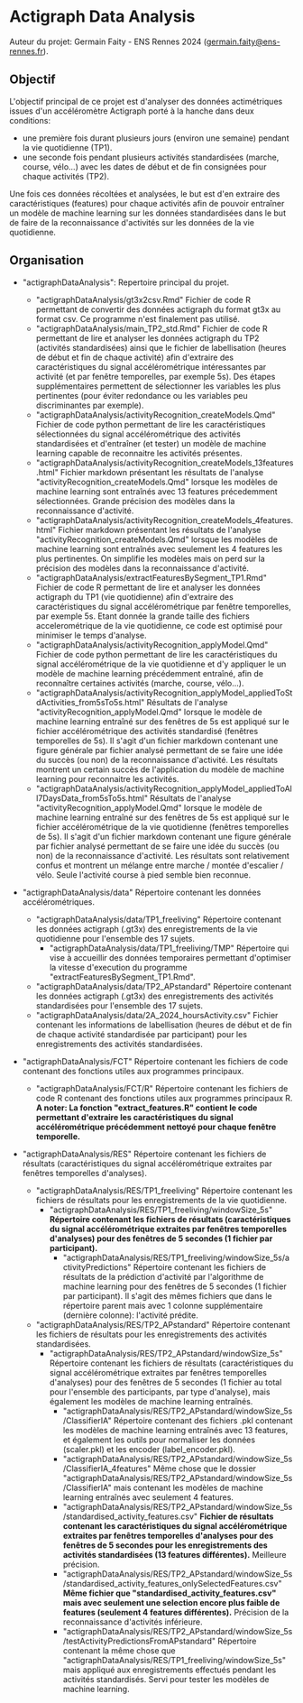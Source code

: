 # Actigraph Data Analysis

Auteur du projet: Germain Faity - ENS Rennes 2024 (germain.faity@ens-rennes.fr).

## Objectif

L'objectif principal de ce projet est d'analyser des données actimétriques issues d'un accéléromètre Actigraph porté à la hanche dans deux conditions:
- une première fois durant plusieurs jours (environ une semaine) pendant la vie quotidienne (TP1).  
- une seconde fois pendant plusieurs activités standardisées (marche, course, vélo...) avec les dates de début et de fin consignées pour chaque activités (TP2).  
  
Une fois ces données récoltées et analysées, le but est d'en extraire des caractéristiques (features) pour chaque activités afin de pouvoir entraîner un modèle de machine learning sur les données standardisées dans le but de faire de la reconnaissance d'activités sur les données de la vie quotidienne.

## Organisation

- "actigraphDataAnalysis": Repertoire principal du projet.
    - "actigraphDataAnalysis/gt3x2csv.Rmd"
        Fichier de code R permettant de convertir des données actigraph du format gt3x au format csv. Ce programme n'est finalement pas utilisé.
    - "actigraphDataAnalysis/main_TP2_std.Rmd"
        Fichier de code R permettant de lire et analyser les données actigraph du TP2 (activités standardisées) ainsi que le fichier de labellisation (heures de début et fin de chaque activité) afin d'extraire des caractéristiques du signal accélérométrique intéressantes par activité (et par fenêtre temporelles, par exemple 5s). Des étapes supplémentaires permettent de sélectionner les variables les plus pertinentes (pour éviter redondance ou les variables peu discriminantes par exemple).
    - "actigraphDataAnalysis/activityRecognition_createModels.Qmd"
        Fichier de code python permettant de lire les caractéristiques sélectionnées du signal accélérométrique des activités standardisées et d'entraîner (et tester) un modèle de machine learning capable de reconnaitre les activités présentes.
    - "actigraphDataAnalysis/activityRecognition_createModels_13features.html"
        Fichier markdown présentant les résultats de l'analyse "activityRecognition_createModels.Qmd" lorsque les modèles de machine learning sont entraînés avec 13 features précedemment sélectionnées. Grande précision des modèles dans la reconnaissance d'activité.
    - "actigraphDataAnalysis/activityRecognition_createModels_4features.html"
        Fichier markdown présentant les résultats de l'analyse "activityRecognition_createModels.Qmd" lorsque les modèles de machine learning sont entraînés avec seulement les 4 features les plus pertinentes. On simplifie les modèles mais on perd sur la précision des modèles dans la reconnaissance d'activité.
    -  "actigraphDataAnalysis/extractFeaturesBySegment_TP1.Rmd"
        Fichier de code R permettant de lire et analyser les données actigraph du TP1 (vie quotidienne) afin d'extraire des caractéristiques du signal accélérométrique par fenêtre temporelles, par exemple 5s. Etant donnée la grande taille des fichiers accelerométrique de la vie quotidienne, ce code est optimisé pour minimiser le temps d'analyse.
    - "actigraphDataAnalysis/activityRecognition_applyModel.Qmd"
        Fichier de code python permettant de lire les caractéristiques du signal accélérométrique de la vie quotidienne et d'y appliquer le un modèle de machine learning précédemment entraîné, afin de reconnaître certaines activités (marche, course, vélo...).
    - "actigraphDataAnalysis/activityRecognition_applyModel_appliedToStdActivities_from5sTo5s.html"
        Résultats de l'analyse "activityRecognition_applyModel.Qmd" lorsque le modèle de machine learning entraîné sur des fenêtres de 5s est appliqué sur le fichier accélérométrique des activités standardisé (fenêtres temporelles de 5s). Il s'agit d'un fichier markdown contenant une figure générale par fichier analysé permettant de se faire une idée du succès (ou non) de la reconnaissance d'activité. Les résultats montrent un certain succès de l'application du modèle de machine learning pour reconnaitre les activités.
    - "actigraphDataAnalysis/activityRecognition_applyModel_appliedToAll7DaysData_from5sTo5s.html"
        Résultats de l'analyse "activityRecognition_applyModel.Qmd" lorsque le modèle de machine learning entraîné sur des fenêtres de 5s est appliqué sur le fichier accélérométrique de la vie quotidienne (fenêtres temporelles de 5s). Il s'agit d'un fichier markdown contenant une figure générale par fichier analysé permettant de se faire une idée du succès (ou non) de la reconnaissance d'activité. Les résultats sont relativement confus et montrent un mélange entre marche / montée d'escalier / vélo. Seule l'activité course à pied semble bien reconnue.

- "actigraphDataAnalysis/data"
    Répertoire contenant les données accélérométriques.
    - "actigraphDataAnalysis/data/TP1_freeliving"
        Répertoire contenant les données actigraph (.gt3x) des enregistrements de la vie quotidienne pour l'ensemble des 17 sujets.
        - "actigraphDataAnalysis/data/TP1_freeliving/TMP"
            Répertoire qui vise à accueillir des données temporaires permettant d'optimiser la vitesse d'execution du programme "extractFeaturesBySegment_TP1.Rmd".
    - "actigraphDataAnalysis/data/TP2_APstandard"
        Répertoire contenant les données actigraph (.gt3x) des enregistrements des activités standardisées pour l'ensemble des 17 sujets.
    - "actigraphDataAnalysis/data/2A_2024_hoursActivity.csv"
        Fichier contenant les informations de labellisation (heures de début et de fin de chaque activité standardisée par participant) pour les enregistrements des activités standardisées.
- "actigraphDataAnalysis/FCT"
    Répertoire contenant les fichiers de code contenant des fonctions utiles aux programmes principaux.
    - "actigraphDataAnalysis/FCT/R"
    Répertoire contenant les fichiers de code R contenant des fonctions utiles aux programmes principaux R.
    **A noter: La fonction "extract_features.R" contient le code permettant d'extraire les caractéristiques du signal accélérométrique précédemment nettoyé pour chaque fenêtre temporelle.**

- "actigraphDataAnalysis/RES"
    Répertoire contenant les fichiers de résultats (caractéristiques du signal accélérométrique extraites par fenêtres temporelles d'analyses).
    - "actigraphDataAnalysis/RES/TP1_freeliving"
        Répertoire contenant les fichiers de résultats pour les enregistrements de la vie quotidienne.
        - "actigraphDataAnalysis/RES/TP1_freeliving/windowSize_5s"
            **Répertoire contenant les fichiers de résultats (caractéristiques du signal accélérométrique extraites par fenêtres temporelles d'analyses) pour des fenêtres de 5 secondes (1 fichier par participant).**
            - "actigraphDataAnalysis/RES/TP1_freeliving/windowSize_5s/activityPredictions"
                Répertoire contenant les fichiers de résultats de la prédiction d'activité par l'algorithme de machine learning pour des fenêtres de 5 secondes (1 fichier par participant). Il s'agit des mêmes fichiers que dans le répertoire parent mais avec 1 colonne supplémentaire (dernière colonne): l'activité prédite.      
    - "actigraphDataAnalysis/RES/TP2_APstandard"
        Répertoire contenant les fichiers de résultats pour les enregistrements des activités standardisées.
        - "actigraphDataAnalysis/RES/TP2_APstandard/windowSize_5s"
            Répertoire contenant les fichiers de résultats (caractéristiques du signal accélérométrique extraites par fenêtres temporelles d'analyses) pour des fenêtres de 5 secondes (1 fichier au total pour l'ensemble des participants, par type d'analyse), mais également les modèles de machine learning entraînés.
            - "actigraphDataAnalysis/RES/TP2_APstandard/windowSize_5s/ClassifierIA"
                Répertoire contenant des fichiers .pkl contenant les modèles de machine learning entraînés avec 13 features, et également les outils pour normaliser les données (scaler.pkl) et les encoder (label_encoder.pkl).
            - "actigraphDataAnalysis/RES/TP2_APstandard/windowSize_5s/ClassifierIA_4features"
                Même chose que le dossier "actigraphDataAnalysis/RES/TP2_APstandard/windowSize_5s/ClassifierIA" mais contenant les modèles de machine learning entraînés avec seulement 4 features.
            - "actigraphDataAnalysis/RES/TP2_APstandard/windowSize_5s/standardised_activity_features.csv"
                **Fichier de résultats contenant les caractéristiques du signal accélérométrique extraites par fenêtres temporelles d'analyses pour des fenêtres de 5 secondes pour les enregistrements des activités standardisées (13 features différentes).** Meilleure précision.
            - "actigraphDataAnalysis/RES/TP2_APstandard/windowSize_5s/standardised_activity_features_onlySelectedFeatures.csv"
                **Même fichier que "standardised_activity_features.csv" mais avec seulement une selection encore plus faible de features (seulement 4 features différentes).** Précision de la reconnaissance d'activités inférieure.
            - "actigraphDataAnalysis/RES/TP2_APstandard/windowSize_5s/testActivityPredictionsFromAPstandard"
                Répertoire contenant la même chose que "actigraphDataAnalysis/RES/TP1_freeliving/windowSize_5s" mais appliqué aux enregistrements effectués pendant les activités standardisés. Servi pour tester les modèles de machine learning.

